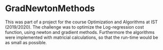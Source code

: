 # GradNewtonMethods
This was part of a project for the course Optimization and Algorithms at IST (2019/2020).
The challenge was to optimize the Log-regression cost function, using newton and gradient methods. Furthermore the algorithms were implemented with matricial calculations, so that the run-time would be as small as possible.

